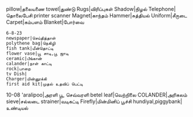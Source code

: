 pillow|தலையணை
towel|துண்டு
Rugs|விரிப்புகள்
Shadow|நிழல் 
Telephone|தொலைபேசி
printer
scanner
Magnet|காந்தம்
Hammer|சுத்தியல்
Uniform|சீருடை 
Carpet|கம்பளம் 
Blanket|போர்வை
```
6-8-23
newspaper|செய்தித்தாள்    
polythene bag|நெகிழி
fish tank|மீன்தொட்டி
flower vase|பூ சாடி,பூ ஜாடி
ceramic|பீங்கான்
calander|நாள் காட்டி
rock|பாறை
tv Dish|
Charger|மின்னூக்கி
first aid kit|முதல் உதவிப் பெட்டி
```
10-08
'aralipoo|அரளி பூ, செவ்வரளி
betel leaf|வெற்றிலை
COLANDER|அரிகலம்
sieve|சல்லடை
strainer|வடிகட்டி 
Firefly|மின்மினிப் பூச்சி 
hundiyal,piggybank|உண்டியல்
